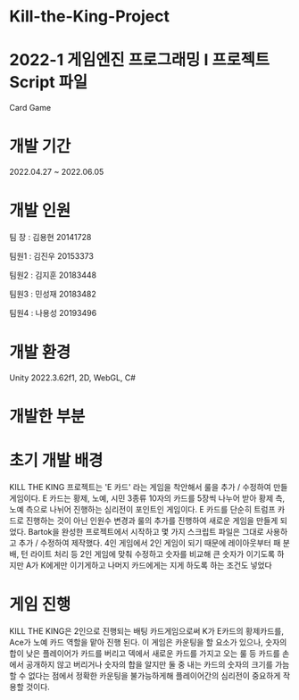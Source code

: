 # Kill-the-King-Project

# 2022-1 게임엔진 프로그래밍 I 프로젝트 Script 파일
Card Game

# 개발 기간
2022.04.27 ~ 2022.06.05

# 개발 인원
팀 장 : 김용현 20141728 

팀원1 : 김진우 20153373

팀원2 : 김지훈 20183448

팀원3 : 민성재 20183482

팀원4 : 나용성 20193496

# 개발 환경
Unity 2022.3.62f1, 2D, WebGL, C#

# 개발한 부분


# 초기 개발 배경
KILL THE KING 프로젝트는 'E 카드'  라는 게임을 착안해서 룰을 추가 / 수정하여 만들 게임이다.
E 카드는 황제, 노예, 시민 3종류 10자의 카드를 5장씩 나누어 받아 황제 측, 노예 측으로 나뉘어 진행하는 심리전이 포인트인 게임이다.
E 카드를 단순히 트럼프 카드로 진행하는 것이 아닌 인원수 변경과 룰의 추가를 진행하여 새로운 게임을 만들게 되었다.
Bartok을 완성한 프로젝트에서 시작하고 몇 가지 스크립트 파일은 그대로 사용하고 추가 / 수정하여 제작했다.
4인 게임에서 2인 게임이 되기 때문에 레이아웃부터 패 분배, 턴 라이트 처리 등 2인 게임에 맞춰 수정하고 숫자를 비교해 큰 숫자가 이기도록 하지만 A가 K에게만 이기게하고 나머지 카드에게는 지게 하도록 하는 조건도 넣었다

# 게임 진행
 KILL THE KING은 2인으로 진행되는 배팅 카드게임으로써 K가 E카드의 황제카드를, Ace가 노예 카드 역할을 맡아 진행 된다.
이 게임은 카운팅을 할 요소가 있으나, 숫자의 합이 낮은 플레이어가 카드를 버리고 덱에서 새로운 카드를 가지고 오는 룰 등 카드를 손에서 공개하지 않고 버리거나 
숫자의 합을 알지만 둘 중 내는 카드의 숫자의 크기를 가늠 할 수 없다는 점에서 정확한 카운팅을 불가능하게해 플레이어간의 심리전이 중요하게 작용할 것이다.
